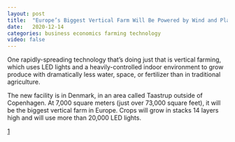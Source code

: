 ```yaml
---
layout: post
title:  "Europe’s Biggest Vertical Farm Will Be Powered by Wind and Planted by Robots"
date:   2020-12-14
categories: business economics farming technology
video: false
---
```


One rapidly-spreading technology that’s doing just that is vertical farming, which uses LED lights and a heavily-controlled indoor environment to grow produce with dramatically less water, space, or fertilizer than in traditional agriculture.

The new facility is in Denmark, in an area called Taastrup outside of Copenhagen. At 7,000 square meters (just over 73,000 square feet), it will be the biggest vertical farm in Europe. Crops will grow in stacks 14 layers high and will use more than 20,000 LED lights.

[1]

[1]: //singularityhub.com/2020/12/11/europes-biggest-vertical-farm-will-be-powered-by-wind-and-planted-by-robots/